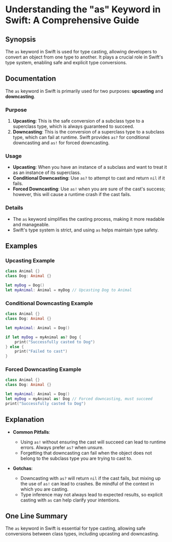 <!--
Meta Description: # Understanding the "as" Keyword in Swift: A Comprehensive Guide ## Synopsis The `as` keyword in Swift is used for type casting, allowing developers t...
Meta Keywords: type, downcasting, dog, swift, animal
-->

# Understanding the "as" Keyword in Swift: A Comprehensive Guide

## Synopsis
The `as` keyword in Swift is used for type casting, allowing developers to convert an object from one type to another. It plays a crucial role in Swift's type system, enabling safe and explicit type conversions.

## Documentation
The `as` keyword in Swift is primarily used for two purposes: **upcasting** and **downcasting**. 

### Purpose
1. **Upcasting**: This is the safe conversion of a subclass type to a superclass type, which is always guaranteed to succeed.
2. **Downcasting**: This is the conversion of a superclass type to a subclass type, which can fail at runtime. Swift provides `as?` for conditional downcasting and `as!` for forced downcasting.

### Usage
- **Upcasting**: When you have an instance of a subclass and want to treat it as an instance of its superclass.
- **Conditional Downcasting**: Use `as?` to attempt to cast and return `nil` if it fails.
- **Forced Downcasting**: Use `as!` when you are sure of the cast's success; however, this will cause a runtime crash if the cast fails.

### Details
- The `as` keyword simplifies the casting process, making it more readable and manageable.
- Swift's type system is strict, and using `as` helps maintain type safety.

## Examples

### Upcasting Example
```swift
class Animal {}
class Dog: Animal {}

let myDog = Dog()
let myAnimal: Animal = myDog // Upcasting Dog to Animal
```

### Conditional Downcasting Example
```swift
class Animal {}
class Dog: Animal {}

let myAnimal: Animal = Dog()

if let myDog = myAnimal as? Dog {
    print("Successfully casted to Dog")
} else {
    print("Failed to cast")
}
```

### Forced Downcasting Example
```swift
class Animal {}
class Dog: Animal {}

let myAnimal: Animal = Dog()
let myDog = myAnimal as! Dog // Forced downcasting, must succeed
print("Successfully casted to Dog")
```

## Explanation
- **Common Pitfalls**: 
  - Using `as!` without ensuring the cast will succeed can lead to runtime errors. Always prefer `as?` when unsure.
  - Forgetting that downcasting can fail when the object does not belong to the subclass type you are trying to cast to.

- **Gotchas**: 
  - Downcasting with `as?` will return `nil` if the cast fails, but mixing up the use of `as!` can lead to crashes. Be mindful of the context in which you are casting.
  - Type inference may not always lead to expected results, so explicit casting with `as` can help clarify your intentions.

## One Line Summary
The `as` keyword in Swift is essential for type casting, allowing safe conversions between class types, including upcasting and downcasting.